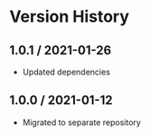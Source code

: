 # Version History

## 1.0.1 / 2021-01-26

- Updated dependencies

## 1.0.0 / 2021-01-12

- Migrated to separate repository
